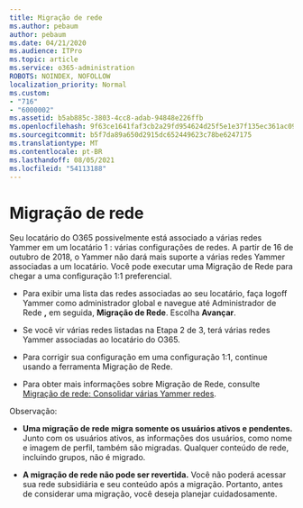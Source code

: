 ```yaml
---
title: Migração de rede
ms.author: pebaum
author: pebaum
ms.date: 04/21/2020
ms.audience: ITPro
ms.topic: article
ms.service: o365-administration
ROBOTS: NOINDEX, NOFOLLOW
localization_priority: Normal
ms.custom:
- "716"
- "6000002"
ms.assetid: b5ab885c-3803-4cc8-adab-94848e226ffb
ms.openlocfilehash: 9f63ce1641faf3cb2a29fd954624d25f5e1e37f135ec361ac09668086d78aa3e
ms.sourcegitcommit: b5f7da89a650d2915dc652449623c78be6247175
ms.translationtype: MT
ms.contentlocale: pt-BR
ms.lasthandoff: 08/05/2021
ms.locfileid: "54113188"
---
```

# <a name="network-migration"></a>Migração de rede

Seu locatário do O365 possivelmente está associado a várias redes Yammer em um locatário 1 : várias configurações de redes. A partir de 16 de outubro de 2018, o Yammer não dará mais suporte a várias redes Yammer associadas a um locatário. Você pode executar uma Migração de Rede para chegar a uma configuração 1:1 preferencial.
  
- Para exibir uma lista das redes associadas ao seu locatário, faça logoff Yammer como administrador global e navegue até Administrador de Rede **,** em seguida, **Migração de Rede**. Escolha **Avançar**.

- Se você vir várias redes listadas na Etapa 2 de 3, terá várias redes Yammer associadas ao locatário do O365.

- Para corrigir sua configuração em uma configuração 1:1, continue usando a ferramenta Migração de Rede.

- Para obter mais informações sobre Migração de Rede, consulte [Migração de rede: Consolidar várias Yammer redes](https://docs.microsoft.com/yammer/configure-your-yammer-network/consolidate-multiple-yammer-networks).

Observação:
  
- **Uma migração de rede migra somente os usuários ativos e pendentes.** Junto com os usuários ativos, as informações dos usuários, como nome e imagem de perfil, também são migradas. Qualquer conteúdo de rede, incluindo grupos, não é migrado.

- **A migração de rede não pode ser revertida.** Você não poderá acessar sua rede subsidiária e seu conteúdo após a migração. Portanto, antes de considerar uma migração, você deseja planejar cuidadosamente.
